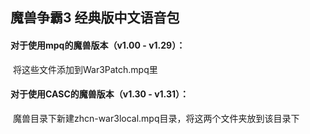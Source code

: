 ## 魔兽争霸3 经典版中文语音包

#### 对于使用mpq的魔兽版本（v1.00 - v1.29）：

​	将这些文件添加到War3Patch.mpq里



#### 对于使用CASC的魔兽版本（v1.30 - v1.31）：

​	魔兽目录下新建zhcn-war3local.mpq目录，将这两个文件夹放到该目录下
